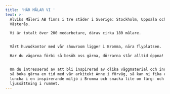 ```yaml
---
title: 'HÄR MÅLAR VI '
text: >-
  Alviks Måleri AB finns i tre städer i Sverige: Stockholm, Uppsala och
  Västerås.

  Vi är totalt över 200 medarbetare, därav cirka 180 målare.


  Vårt huvudkontor med vår showroom ligger i Bromma, nära flyplatsen.

  Har du vägarna förbi så besök oss gärna, dörrarna står alltid öppna!


  Om du intresserad av att bli inspirerad av olika väggmaterial och inredning,
  så boka gärna en tid med vår arkitekt Anne i förväg, så kan ni fika eller
  luncha i en inspirerande miljö i Bromma och snacka lite om färg- och
  ljussättning i rummet.
---
```


